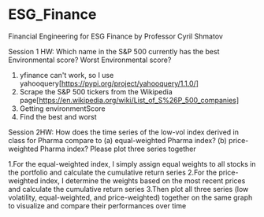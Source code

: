 # ESG_Finance
Financial Engineering for ESG Finance by Professor Cyril Shmatov

Session 1 HW:
Which name in the S&P 500 currently has the best Environmental score? Worst Environmental score?

1. yfinance can't work, so I use yahooquery[https://pypi.org/project/yahooquery/1.1.0/]
2. Scrape the S&P 500 tickers from the Wikipedia page[https://en.wikipedia.org/wiki/List_of_S%26P_500_companies]
3. Getting environmentScore
4. Find the best and worst

Session 2HW:
How does the time series of the low-vol index derived in class for Pharma compare to (a) equal-weighted Pharma index? (b) price-weighted Pharma index? Please plot three series together

1.For the equal-weighted index, I simply assign equal weights to all stocks in the portfolio and calculate the cumulative return series
2.For the price-weighted index, I determine the weights based on the most recent prices and calculate the cumulative return series
3.Then plot all three series (low volatility, equal-weighted, and price-weighted) together on the same graph to visualize and compare their performances over time
